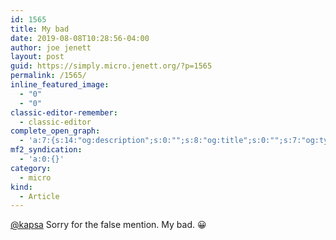 ```yaml
---
id: 1565
title: My bad
date: 2019-08-08T10:28:56-04:00
author: joe jenett
layout: post
guid: https://simply.micro.jenett.org/?p=1565
permalink: /1565/
inline_featured_image:
  - "0"
  - "0"
classic-editor-remember:
  - classic-editor
complete_open_graph:
  - 'a:7:{s:14:"og:description";s:0:"";s:8:"og:title";s:0:"";s:7:"og:type";s:0:"";s:12:"twitter:card";s:7:"summary";s:15:"twitter:creator";s:0:"";s:19:"twitter:description";s:0:"";s:8:"og:image";s:0:"";}'
mf2_syndication:
  - 'a:0:{}'
category:
  - micro
kind:
  - Article
---
```

[@kapsa](https://micro.blog/kapsa) Sorry for the false mention. My bad. 😀